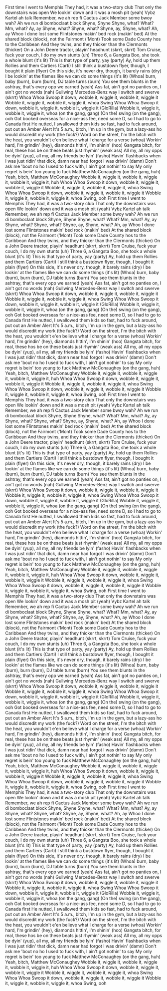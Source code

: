 First time I went to Memphis
They had, it was a two-story club
That only the downstairs was open
We lookin' down and it was a mosh pit (yeah)
Vybz Kartel ah talk
Remember, we ah rep fi Cactus Jack
Member some bwoy wah?
Ah we run di bomboclaat block
Shyne, Shyne
Shyne, what? What?
Mm, what?
Ay, ay
Shyne, what? Shyne, what?
Shyne, ay, Shyne, what?
Ah, ay
Whoo
I done lost some Flintstones makin' bed rock (makin' bed)
At the shared block (block), not the Fairmont ('Mont)
Took some Dade County hos to the Caribbean
And they twins, and they thicker than the Clermonts (thicker)
On a John Deere tractor, playin' headhunt (skrrt, skrrt)
Tom Cruise, fuck your couch, I do my own stunts (uh)
Three 6, a Gangsta Boo, she took a whole blunt (it's lit)
This is that type of party, yay (party)
Ay, hold up them Rollies and them Cartiers (Carti)
I still think a bustdown flyer, though, I bought it plain (flyer)
On this side, it's never dry, though, it barely rains (dry)
I be lookin' at the flames like we can do some things (it's lit)
(Whoa) burn, baby (burn), burn (burn), DJ table turns (burn)
You see them blunts in the ashtray, that's every opp we earned (yeah)
Ass fat, ain't got no panties on, I ain't got no words (nah)
Gullwing Mercedes-Benz way I switch and swerve (skrrt)
Whoa
Whoa
Swoop it down, wobble it, wiggle it, wobble it, wiggle it
Wobble it, wiggle it, wobble it, wiggle it, whoa
Swing
Whoa
Whoa
Swoop it down, wobble it, wiggle it, wobble it, wiggle it (GloRilla)
Wobble it, wiggle it, wobble it, wiggle it, whoa (on the gang, gang)
(On the) swing (on the gang), ooh
Got booked overseas for a nice-ass fee, need some D, so I had to go to Canada first
He nutted, I swallowed them kids so fast, had to fuck around, put out an Amber Alert
It's 5 a.m., bitch, I'm up in the gym, but a lazy-ass ho would discredit my work (the fuck?)
Word on the street, I'm the bitch with the heat, you wouldn't e'en believe what I charge for a verse (whoa)
Workin' hard, I'm grindin' (hey), diamonds hittin', I'm shinin' (hoo)
Gangsta bitch, for real, these hos be on these beats just rhymin' (weak ass)
All my, all my opps be dyin' (yup), all my, all my friends be lyin' (fasho)
Havin' flashbacks when I was just ridin' that dick, damn near had forgot I was drivin' (damn)
Don't ask me 'bout no ho I used to fuck with, I ain't got nothin' to say
My only regret is bein' too young to fuck Matthew McConaughey (on the gang, huh)
Yeah, bitch, Matthew McConaughey
Wobble it, wiggle it, wobble it, wiggle it, wobble it, wiggle it, huh
Whoa
Whoa
Swoop it down, wobble it, wiggle it, wobble it, wiggle it
Wobble it, wiggle it, wobble it, wiggle it, whoa
Swing
Whoa
Whoa
Swoop it down, wobble it, wiggle it, wobble it, wiggle it
Wobble it, wiggle it, wobble it, wiggle it, whoa
Swing, ooh
First time I went to Memphis
They had, it was a two-story club
That only the downstairs was open
We lookin' down and it was a mosh pit (yeah)
Vybz Kartel ah talk
Remember, we ah rep fi Cactus Jack
Member some bwoy wah?
Ah we run di bomboclaat block
Shyne, Shyne
Shyne, what? What?
Mm, what?
Ay, ay
Shyne, what? Shyne, what?
Shyne, ay, Shyne, what?
Ah, ay
Whoo
I done lost some Flintstones makin' bed rock (makin' bed)
At the shared block (block), not the Fairmont ('Mont)
Took some Dade County hos to the Caribbean
And they twins, and they thicker than the Clermonts (thicker)
On a John Deere tractor, playin' headhunt (skrrt, skrrt)
Tom Cruise, fuck your couch, I do my own stunts (uh)
Three 6, a Gangsta Boo, she took a whole blunt (it's lit)
This is that type of party, yay (party)
Ay, hold up them Rollies and them Cartiers (Carti)
I still think a bustdown flyer, though, I bought it plain (flyer)
On this side, it's never dry, though, it barely rains (dry)
I be lookin' at the flames like we can do some things (it's lit)
(Whoa) burn, baby (burn), burn (burn), DJ table turns (burn)
You see them blunts in the ashtray, that's every opp we earned (yeah)
Ass fat, ain't got no panties on, I ain't got no words (nah)
Gullwing Mercedes-Benz way I switch and swerve (skrrt)
Whoa
Whoa
Swoop it down, wobble it, wiggle it, wobble it, wiggle it
Wobble it, wiggle it, wobble it, wiggle it, whoa
Swing
Whoa
Whoa
Swoop it down, wobble it, wiggle it, wobble it, wiggle it (GloRilla)
Wobble it, wiggle it, wobble it, wiggle it, whoa (on the gang, gang)
(On the) swing (on the gang), ooh
Got booked overseas for a nice-ass fee, need some D, so I had to go to Canada first
He nutted, I swallowed them kids so fast, had to fuck around, put out an Amber Alert
It's 5 a.m., bitch, I'm up in the gym, but a lazy-ass ho would discredit my work (the fuck?)
Word on the street, I'm the bitch with the heat, you wouldn't e'en believe what I charge for a verse (whoa)
Workin' hard, I'm grindin' (hey), diamonds hittin', I'm shinin' (hoo)
Gangsta bitch, for real, these hos be on these beats just rhymin' (weak ass)
All my, all my opps be dyin' (yup), all my, all my friends be lyin' (fasho)
Havin' flashbacks when I was just ridin' that dick, damn near had forgot I was drivin' (damn)
Don't ask me 'bout no ho I used to fuck with, I ain't got nothin' to say
My only regret is bein' too young to fuck Matthew McConaughey (on the gang, huh)
Yeah, bitch, Matthew McConaughey
Wobble it, wiggle it, wobble it, wiggle it, wobble it, wiggle it, huh
Whoa
Whoa
Swoop it down, wobble it, wiggle it, wobble it, wiggle it
Wobble it, wiggle it, wobble it, wiggle it, whoa
Swing
Whoa
Whoa
Swoop it down, wobble it, wiggle it, wobble it, wiggle it
Wobble it, wiggle it, wobble it, wiggle it, whoa
Swing, ooh
First time I went to Memphis
They had, it was a two-story club
That only the downstairs was open
We lookin' down and it was a mosh pit (yeah)
Vybz Kartel ah talk
Remember, we ah rep fi Cactus Jack
Member some bwoy wah?
Ah we run di bomboclaat block
Shyne, Shyne
Shyne, what? What?
Mm, what?
Ay, ay
Shyne, what? Shyne, what?
Shyne, ay, Shyne, what?
Ah, ay
Whoo
I done lost some Flintstones makin' bed rock (makin' bed)
At the shared block (block), not the Fairmont ('Mont)
Took some Dade County hos to the Caribbean
And they twins, and they thicker than the Clermonts (thicker)
On a John Deere tractor, playin' headhunt (skrrt, skrrt)
Tom Cruise, fuck your couch, I do my own stunts (uh)
Three 6, a Gangsta Boo, she took a whole blunt (it's lit)
This is that type of party, yay (party)
Ay, hold up them Rollies and them Cartiers (Carti)
I still think a bustdown flyer, though, I bought it plain (flyer)
On this side, it's never dry, though, it barely rains (dry)
I be lookin' at the flames like we can do some things (it's lit)
(Whoa) burn, baby (burn), burn (burn), DJ table turns (burn)
You see them blunts in the ashtray, that's every opp we earned (yeah)
Ass fat, ain't got no panties on, I ain't got no words (nah)
Gullwing Mercedes-Benz way I switch and swerve (skrrt)
Whoa
Whoa
Swoop it down, wobble it, wiggle it, wobble it, wiggle it
Wobble it, wiggle it, wobble it, wiggle it, whoa
Swing
Whoa
Whoa
Swoop it down, wobble it, wiggle it, wobble it, wiggle it (GloRilla)
Wobble it, wiggle it, wobble it, wiggle it, whoa (on the gang, gang)
(On the) swing (on the gang), ooh
Got booked overseas for a nice-ass fee, need some D, so I had to go to Canada first
He nutted, I swallowed them kids so fast, had to fuck around, put out an Amber Alert
It's 5 a.m., bitch, I'm up in the gym, but a lazy-ass ho would discredit my work (the fuck?)
Word on the street, I'm the bitch with the heat, you wouldn't e'en believe what I charge for a verse (whoa)
Workin' hard, I'm grindin' (hey), diamonds hittin', I'm shinin' (hoo)
Gangsta bitch, for real, these hos be on these beats just rhymin' (weak ass)
All my, all my opps be dyin' (yup), all my, all my friends be lyin' (fasho)
Havin' flashbacks when I was just ridin' that dick, damn near had forgot I was drivin' (damn)
Don't ask me 'bout no ho I used to fuck with, I ain't got nothin' to say
My only regret is bein' too young to fuck Matthew McConaughey (on the gang, huh)
Yeah, bitch, Matthew McConaughey
Wobble it, wiggle it, wobble it, wiggle it, wobble it, wiggle it, huh
Whoa
Whoa
Swoop it down, wobble it, wiggle it, wobble it, wiggle it
Wobble it, wiggle it, wobble it, wiggle it, whoa
Swing
Whoa
Whoa
Swoop it down, wobble it, wiggle it, wobble it, wiggle it
Wobble it, wiggle it, wobble it, wiggle it, whoa
Swing, ooh
First time I went to Memphis
They had, it was a two-story club
That only the downstairs was open
We lookin' down and it was a mosh pit (yeah)
Vybz Kartel ah talk
Remember, we ah rep fi Cactus Jack
Member some bwoy wah?
Ah we run di bomboclaat block
Shyne, Shyne
Shyne, what? What?
Mm, what?
Ay, ay
Shyne, what? Shyne, what?
Shyne, ay, Shyne, what?
Ah, ay
Whoo
I done lost some Flintstones makin' bed rock (makin' bed)
At the shared block (block), not the Fairmont ('Mont)
Took some Dade County hos to the Caribbean
And they twins, and they thicker than the Clermonts (thicker)
On a John Deere tractor, playin' headhunt (skrrt, skrrt)
Tom Cruise, fuck your couch, I do my own stunts (uh)
Three 6, a Gangsta Boo, she took a whole blunt (it's lit)
This is that type of party, yay (party)
Ay, hold up them Rollies and them Cartiers (Carti)
I still think a bustdown flyer, though, I bought it plain (flyer)
On this side, it's never dry, though, it barely rains (dry)
I be lookin' at the flames like we can do some things (it's lit)
(Whoa) burn, baby (burn), burn (burn), DJ table turns (burn)
You see them blunts in the ashtray, that's every opp we earned (yeah)
Ass fat, ain't got no panties on, I ain't got no words (nah)
Gullwing Mercedes-Benz way I switch and swerve (skrrt)
Whoa
Whoa
Swoop it down, wobble it, wiggle it, wobble it, wiggle it
Wobble it, wiggle it, wobble it, wiggle it, whoa
Swing
Whoa
Whoa
Swoop it down, wobble it, wiggle it, wobble it, wiggle it (GloRilla)
Wobble it, wiggle it, wobble it, wiggle it, whoa (on the gang, gang)
(On the) swing (on the gang), ooh
Got booked overseas for a nice-ass fee, need some D, so I had to go to Canada first
He nutted, I swallowed them kids so fast, had to fuck around, put out an Amber Alert
It's 5 a.m., bitch, I'm up in the gym, but a lazy-ass ho would discredit my work (the fuck?)
Word on the street, I'm the bitch with the heat, you wouldn't e'en believe what I charge for a verse (whoa)
Workin' hard, I'm grindin' (hey), diamonds hittin', I'm shinin' (hoo)
Gangsta bitch, for real, these hos be on these beats just rhymin' (weak ass)
All my, all my opps be dyin' (yup), all my, all my friends be lyin' (fasho)
Havin' flashbacks when I was just ridin' that dick, damn near had forgot I was drivin' (damn)
Don't ask me 'bout no ho I used to fuck with, I ain't got nothin' to say
My only regret is bein' too young to fuck Matthew McConaughey (on the gang, huh)
Yeah, bitch, Matthew McConaughey
Wobble it, wiggle it, wobble it, wiggle it, wobble it, wiggle it, huh
Whoa
Whoa
Swoop it down, wobble it, wiggle it, wobble it, wiggle it
Wobble it, wiggle it, wobble it, wiggle it, whoa
Swing
Whoa
Whoa
Swoop it down, wobble it, wiggle it, wobble it, wiggle it
Wobble it, wiggle it, wobble it, wiggle it, whoa
Swing, ooh
First time I went to Memphis
They had, it was a two-story club
That only the downstairs was open
We lookin' down and it was a mosh pit (yeah)
Vybz Kartel ah talk
Remember, we ah rep fi Cactus Jack
Member some bwoy wah?
Ah we run di bomboclaat block
Shyne, Shyne
Shyne, what? What?
Mm, what?
Ay, ay
Shyne, what? Shyne, what?
Shyne, ay, Shyne, what?
Ah, ay
Whoo
I done lost some Flintstones makin' bed rock (makin' bed)
At the shared block (block), not the Fairmont ('Mont)
Took some Dade County hos to the Caribbean
And they twins, and they thicker than the Clermonts (thicker)
On a John Deere tractor, playin' headhunt (skrrt, skrrt)
Tom Cruise, fuck your couch, I do my own stunts (uh)
Three 6, a Gangsta Boo, she took a whole blunt (it's lit)
This is that type of party, yay (party)
Ay, hold up them Rollies and them Cartiers (Carti)
I still think a bustdown flyer, though, I bought it plain (flyer)
On this side, it's never dry, though, it barely rains (dry)
I be lookin' at the flames like we can do some things (it's lit)
(Whoa) burn, baby (burn), burn (burn), DJ table turns (burn)
You see them blunts in the ashtray, that's every opp we earned (yeah)
Ass fat, ain't got no panties on, I ain't got no words (nah)
Gullwing Mercedes-Benz way I switch and swerve (skrrt)
Whoa
Whoa
Swoop it down, wobble it, wiggle it, wobble it, wiggle it
Wobble it, wiggle it, wobble it, wiggle it, whoa
Swing
Whoa
Whoa
Swoop it down, wobble it, wiggle it, wobble it, wiggle it (GloRilla)
Wobble it, wiggle it, wobble it, wiggle it, whoa (on the gang, gang)
(On the) swing (on the gang), ooh
Got booked overseas for a nice-ass fee, need some D, so I had to go to Canada first
He nutted, I swallowed them kids so fast, had to fuck around, put out an Amber Alert
It's 5 a.m., bitch, I'm up in the gym, but a lazy-ass ho would discredit my work (the fuck?)
Word on the street, I'm the bitch with the heat, you wouldn't e'en believe what I charge for a verse (whoa)
Workin' hard, I'm grindin' (hey), diamonds hittin', I'm shinin' (hoo)
Gangsta bitch, for real, these hos be on these beats just rhymin' (weak ass)
All my, all my opps be dyin' (yup), all my, all my friends be lyin' (fasho)
Havin' flashbacks when I was just ridin' that dick, damn near had forgot I was drivin' (damn)
Don't ask me 'bout no ho I used to fuck with, I ain't got nothin' to say
My only regret is bein' too young to fuck Matthew McConaughey (on the gang, huh)
Yeah, bitch, Matthew McConaughey
Wobble it, wiggle it, wobble it, wiggle it, wobble it, wiggle it, huh
Whoa
Whoa
Swoop it down, wobble it, wiggle it, wobble it, wiggle it
Wobble it, wiggle it, wobble it, wiggle it, whoa
Swing
Whoa
Whoa
Swoop it down, wobble it, wiggle it, wobble it, wiggle it
Wobble it, wiggle it, wobble it, wiggle it, whoa
Swing, ooh
